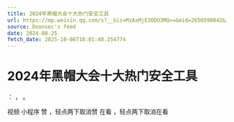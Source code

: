 ```yaml
---
title: 2024年黑帽大会十大热门安全工具
url: https://mp.weixin.qq.com/s?__biz=MzAxMjE3ODU3MQ==&mid=2650598842&idx=2&sn=c845cc41f4b124f9281c199a375cd9e7
source: Doonsec's feed
date: 2024-08-25
fetch_date: 2025-10-06T18:01:48.254774
---
```


# 2024年黑帽大会十大热门安全工具

：
，
。

视频
小程序
赞
，轻点两下取消赞
在看
，轻点两下取消在看